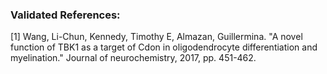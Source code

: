 ### Validated References: 
[1] Wang, Li-Chun, Kennedy, Timothy E, Almazan, Guillermina. "A novel function of TBK1 as a target of Cdon in oligodendrocyte differentiation and myelination." Journal of neurochemistry, 2017, pp. 451-462.
